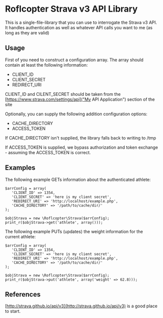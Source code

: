 # Roflcopter Strava v3 API Library

This is a single-file-library that you can use to interrogate the Strava v3 API. It handles authentication as well as whatever API calls you want to me (as long as they are valid)

## Usage

First of you need to construct a configuration array. The array should contain at least the following information:

* CLIENT_ID
* CLIENT_SECRET
* REDIRECT_URI

CLIENT_ID and CILENT_SECRET should be taken from the [https://www.strava.com/settings/api]("My API Application") section of the site

Optionally, you can supply the following addition configuration options:

* CACHE_DIRECTORY
* ACCESS_TOKEN

If CACHE_DIRECTORY isn't supplied, the library falls back to writing to /tmp

If ACCESS_TOKEN is supplied, we bypass authorization and token exchange - assuming the ACCESS_TOKEN is correct.

## Examples

The following example GETs information about the authenticated athlete:

    $arrConfig = array(
       'CLIENT_ID' => 1354,
       'CLIENT_SECRET' => 'here is my client secret',
       'REDIRECT_URI' => 'http://localhost/example.php',
       'CACHE_DIRECTORY' => '/path/to/cache/dir/'
    );

    $objStrava = new \Roflcopter\Strava($arrConfig);
    print_r($objStrava->get('athlete', array()));

The following example PUTs (updates) the weight information for the current athlete:

    $arrConfig = array(
       'CLIENT_ID' => 1354,
       'CLIENT_SECRET' => 'here is my client secret',
       'REDIRECT_URI' => 'http://localhost/example.php',
       'CACHE_DIRECTORY' => '/path/to/cache/dir/'
    );

    $objStrava = new \Roflcopter\Strava($arrConfig);
    print_r($objStrava->put('athlete', array('weight' => 62.8)));

## References

[http://strava.github.io/api/v3](http://strava.github.io/api/v3) is a good place to start.